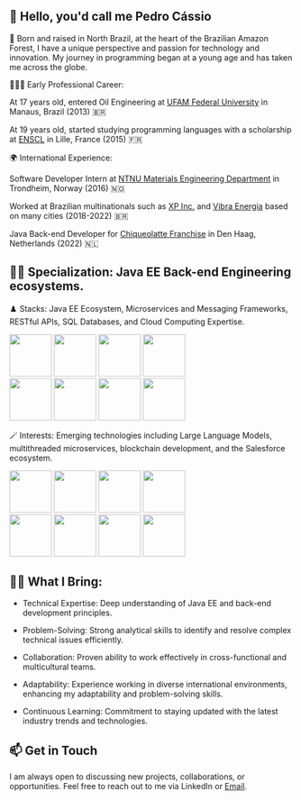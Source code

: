 👋 Hello, you'd call me Pedro Cássio
-
🌱 Born and raised in North Brazil, at the heart of the Brazilian Amazon Forest, I have a unique perspective and passion for technology and innovation. My journey in programming began at a young age and has taken me across the globe.

👨🏾‍🎓 Early Professional Career:

At 17 years old, entered Oil Engineering at [UFAM Federal University](https://ufam.edu.br/) in Manaus, Brazil (2013) 🇧🇷

At 19 years old, started studying programming languages with a scholarship at [ENSCL](https://www.ensc-lille.fr/fr/) in Lille, France (2015) 🇫🇷
  
🌍 International Experience:

Software Developer Intern at [NTNU Materials Engineering Department](https://www.ntnu.edu/ima) in Trondheim, Norway (2016) 🇳🇴

Worked at Brazilian multinationals such as [XP Inc.](https://www.xpi.com.br/) and [Vibra Energia](https://www.vibraenergia.com.br/) based on many cities (2018-2022) 🇧🇷

Java Back-end Developer for [Chiqueolatte Franchise](https://chiqueolatte.com/) in Den Haag, Netherlands (2022) 🇳🇱

🫶🏿 Specialization: Java EE Back-end Engineering ecosystems.
-
♟️ Stacks: Java EE Ecosystem, Microservices and Messaging Frameworks, RESTful APIs, SQL Databases, and Cloud Computing Expertise.

<div display= "inline" >
<img width='75' height='75' src="https://cdn.jsdelivr.net/gh/devicons/devicon@latest/icons/java/java-original-wordmark.svg" />   
<img width='75' height='75' src="https://cdn.jsdelivr.net/gh/devicons/devicon@latest/icons/spring/spring-original-wordmark.svg" />   
<img width='75' height='75' src="https://cdn.jsdelivr.net/gh/devicons/devicon@latest/icons/quarkus/quarkus-original.svg" />
<img width='75' height='75' src="https://cdn.jsdelivr.net/gh/devicons/devicon@latest/icons/hibernate/hibernate-original-wordmark.svg" />
</div>

<div display= "inline" >
<img width='75' height='75' src="https://cdn.jsdelivr.net/gh/devicons/devicon@latest/icons/apachekafka/apachekafka-original-wordmark.svg" />
<img width='75' height='75' src="https://cdn.jsdelivr.net/gh/devicons/devicon@latest/icons/postgresql/postgresql-original-wordmark.svg" />
<img width='75' height='75' src="https://cdn.jsdelivr.net/gh/devicons/devicon@latest/icons/amazonwebservices/amazonwebservices-original-wordmark.svg" />
<img width='75' height='75' src="https://cdn.jsdelivr.net/gh/devicons/devicon@latest/icons/googlecloud/googlecloud-original-wordmark.svg" />
</div>



🪄 Interests: Emerging technologies including Large Language Models, multithreaded microservices, blockchain development, and the Salesforce ecosystem.

<div display="inline">
<img width='75' height='75' src="https://cdn.jsdelivr.net/gh/devicons/devicon@latest/icons/python/python-original-wordmark.svg" />
<img width='75' height='75' src="https://cdn.jsdelivr.net/gh/devicons/devicon@latest/icons/go/go-original-wordmark.svg" />
<img width='75' height='75' src="https://cdn.jsdelivr.net/gh/devicons/devicon@latest/icons/solidity/solidity-original.svg" />
<img width='75' height='75' src="https://cdn.jsdelivr.net/gh/devicons/devicon@latest/icons/salesforce/salesforce-original.svg" />
          

          
</div>
<div display="inline">
<img width='75' height='75'src="https://cdn.jsdelivr.net/gh/devicons/devicon@latest/icons/anaconda/anaconda-original-wordmark.svg" />    
<img width='75' height='75' src="https://cdn.jsdelivr.net/gh/devicons/devicon@latest/icons/django/django-plain-wordmark.svg" />
<img width='75' height='75' src="https://cdn.jsdelivr.net/gh/devicons/devicon@latest/icons/pytorch/pytorch-original-wordmark.svg" />
<img width='75' height='75' src="https://cdn.jsdelivr.net/gh/devicons/devicon@latest/icons/tensorflow/tensorflow-original-wordmark.svg" /> 
</div>

🥷🏼 What I Bring:
-

  - Technical Expertise: Deep understanding of Java EE and back-end development principles.
    
  - Problem-Solving: Strong analytical skills to identify and resolve complex technical issues efficiently.

  - Collaboration: Proven ability to work effectively in cross-functional and multicultural teams.
    
  - Adaptability: Experience working in diverse international environments, enhancing my adaptability and problem-solving skills.
  
  - Continuous Learning: Commitment to staying updated with the latest industry trends and technologies.


📫 Get in Touch
-
I am always open to discussing new projects, collaborations, or opportunities. 
Feel free to reach out to me via LinkedIn or [Email](amorimpedrocassio@hotmail.com).
